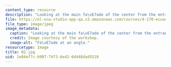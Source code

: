 ```yaml
---
content_type: resource
description: "Looking at the main fa\xE7ade of the center from the entrance."
file: https://ol-ocw-studio-app-qa.s3.amazonaws.com/courses/4-170-ecuador-workshop-fall-2006/1e84ef7cb90774f36e426d448dad5510_02.jpg
file_type: image/jpeg
image_metadata:
  caption: "Looking at the main fa\xE7ade of the center from the entrance."
  credit: Image courtesy of the workshop.
  image-alt: "Fa\xE7ade at an angle."
resourcetype: Image
title: 02.jpg
uid: 1e84ef7c-b907-74f3-6e42-6d448dad5510
---
```

